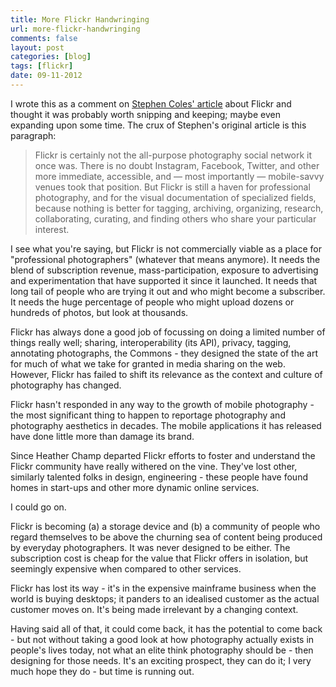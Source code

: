 ```yaml
---
title: More Flickr Handwringing
url: more-flickr-handwringing
comments: false
layout: post
categories: [blog]
tags: [flickr]
date: 09-11-2012
---
```

I wrote this as a comment on <a href="http://stewf.tumblr.com/post/35334085915/flickr-is-dead-long-live-flickr">Stephen Coles' article</a> about Flickr and thought it was probably worth snipping and keeping; maybe even expanding upon some time. The crux of Stephen's original article is this paragraph:

> Flickr is certainly not the all-purpose photography social network it once was. There is no doubt Instagram, Facebook, Twitter, and other more immediate, accessible, and — most importantly — mobile-savvy venues took that position. But Flickr is still a haven for professional photography, and for the visual documentation of specialized fields, because nothing is better for tagging, archiving, organizing, research, collaborating, curating, and finding others who share your particular interest. 

I see what you're saying, but Flickr is not commercially viable as a place for "professional photographers" (whatever that means anymore). It needs the blend of subscription revenue, mass-participation, exposure to advertising and experimentation that have supported it since it launched. It needs that long tail of people who are trying it out and who might become a subscriber. It needs the huge percentage of people who might upload dozens or hundreds of photos, but look at thousands. 

Flickr has always done a good job of focussing on doing a limited number of things really well; sharing, interoperability (its API), privacy, tagging, annotating photographs, the Commons - they designed the state of the art for much of what we take for granted in media sharing on the web. However, Flickr has failed to shift its relevance as the context and culture of photography has changed. 

Flickr hasn't responded in any way to the growth of mobile photography - the most significant thing to happen to reportage photography and photography aesthetics in decades. The mobile applications it has released have done little more than damage its brand.

Since Heather Champ departed Flickr efforts to foster and understand the Flickr community have really withered on the vine. They've lost other, similarly talented folks in design, engineering - these people have found homes in start-ups and other more dynamic online services. 

I could go on. 

Flickr is becoming (a) a storage device and (b) a community of people who regard themselves to be above the churning sea of content being produced by everyday photographers. It was never designed to be either. The subscription cost is cheap for the value that Flickr offers in isolation, but seemingly expensive when compared to other services. 

Flickr has lost its way - it's in the expensive mainframe business when the world is buying desktops; it panders to an idealised customer as the actual customer moves on. It's being made irrelevant by a changing context.

Having said all of that, it could come back, it has the potential to come back - but not without taking a good look at how photography actually exists in people's lives today, not what an elite think photography should be - then designing for those needs. It's an exciting prospect, they can do it; I very much hope they do - but time is running out.